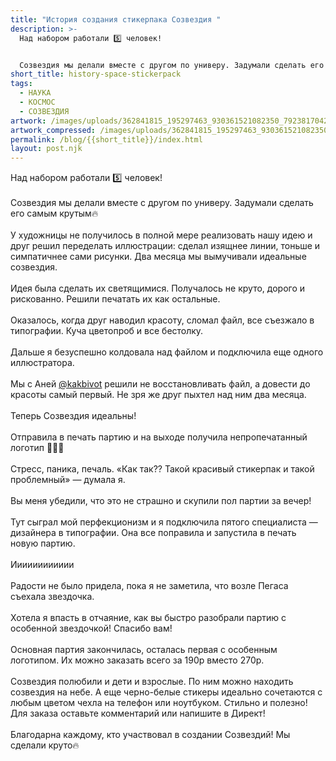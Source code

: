 ```yaml
---
title: "История создания стикерпака Созвездия "
description: >-
  Над набором работали 5️⃣ человек! 


  Созвездия мы делали вместе с другом по универу. Задумали сделать его самым крутым🔥...
short_title: history-space-stickerpack
tags:
  - НАУКА
  - КОСМОС
  - СОЗВЕЗДИЯ
artwork: /images/uploads/362841815_195297463_930361521082350_7923817042515047013_n.jpg
artwork_compressed: /images/uploads/362841815_195297463_930361521082350_7923817042515047013_n.webp
permalink: /blog/{{short_title}}/index.html
layout: post.njk
---
```

Над набором работали 5️⃣ человек! \
\
Созвездия мы делали вместе с другом по универу. Задумали сделать его самым крутым🔥\
\
У художницы не получилось в полной мере реализовать нашу идею и друг решил переделать иллюстрации: сделал изящнее линии, тоньше и симпатичнее сами рисунки. Два месяца мы вымучивали идеальные созвездия.\
\
Идея была сделать их светящимися. Получалось не круто, дорого и рискованно. Решили печатать их как остальные.\
\
Оказалось, когда друг наводил красоту, сломал файл, все съезжало в типографии. Куча цветопроб и все бестолку. \
\
Дальше я безуспешно колдовала над файлом и подключила еще одного иллюстратора.\
\
Мы с Аней [@kakbivot](https://www.instagram.com/kakbivot/) решили не восстановливать файл, а довести до красоты самый первый. Не зря же друг пыхтел над ним два месяца. \
\
Теперь Созвездия идеальны! \
\
Отправила в печать партию и на выходе получила непропечатанный логотип 🤦🏼‍♀️\
\
Стресс, паника, печаль. «Как так?? Такой красивый стикерпак и такой проблемный» — думала я. \
\
Вы меня убедили, что это не страшно и скупили пол партии за вечер!\
\
Тут сыграл мой перфекционизм и я подключила пятого специалиста — дизайнера в типографии. Она все поправила и запустила в печать новую партию.\
\
Ииииииииииии\
\
Радости не было придела, пока я не заметила, что возле Пегаса съехала звездочка. \
\
Хотела я впасть в отчаяние, как вы быстро разобрали партию с особенной звездочкой! Спасибо вам!\
\
Основная партия закончилась, осталась первая с особенным логотипом. Их можно заказать всего за 190р вместо 270р.\
\
Созвездия полюбили и дети и взрослые. По ним можно находить созвездия на небе. А еще черно-белые стикеры идеально сочетаются с любым цветом чехла на телефон или ноутбуком. Стильно и полезно! Для заказа оставьте комментарий или напишите в Директ!\
\
Благодарна каждому, кто участвовал в создании Созвездий! Мы сделали круто🔥